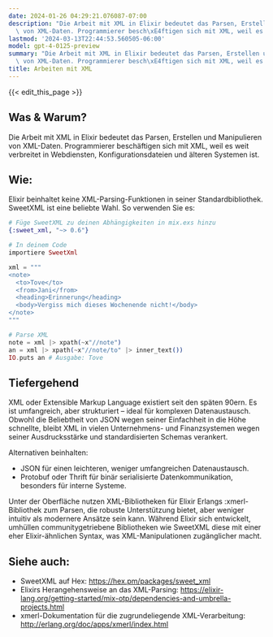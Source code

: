 ```yaml
---
date: 2024-01-26 04:29:21.076087-07:00
description: "Die Arbeit mit XML in Elixir bedeutet das Parsen, Erstellen und Manipulieren\
  \ von XML-Daten. Programmierer besch\xE4ftigen sich mit XML, weil es weit\u2026"
lastmod: '2024-03-13T22:44:53.560505-06:00'
model: gpt-4-0125-preview
summary: "Die Arbeit mit XML in Elixir bedeutet das Parsen, Erstellen und Manipulieren\
  \ von XML-Daten. Programmierer besch\xE4ftigen sich mit XML, weil es weit\u2026"
title: Arbeiten mit XML
---
```


{{< edit_this_page >}}

## Was & Warum?
Die Arbeit mit XML in Elixir bedeutet das Parsen, Erstellen und Manipulieren von XML-Daten. Programmierer beschäftigen sich mit XML, weil es weit verbreitet in Webdiensten, Konfigurationsdateien und älteren Systemen ist.

## Wie:
Elixir beinhaltet keine XML-Parsing-Funktionen in seiner Standardbibliothek. SweetXML ist eine beliebte Wahl. So verwenden Sie es:

```elixir
# Füge SweetXML zu deinen Abhängigkeiten in mix.exs hinzu
{:sweet_xml, "~> 0.6"}

# In deinem Code
importiere SweetXml

xml = """
<note>
  <to>Tove</to>
  <from>Jani</from>
  <heading>Erinnerung</heading>
  <body>Vergiss mich dieses Wochenende nicht!</body>
</note>
"""

# Parse XML
note = xml |> xpath(~x"//note")
an = xml |> xpath(~x"//note/to" |> inner_text())
IO.puts an # Ausgabe: Tove
```

## Tiefergehend
XML oder Extensible Markup Language existiert seit den späten 90ern. Es ist umfangreich, aber strukturiert – ideal für komplexen Datenaustausch. Obwohl die Beliebtheit von JSON wegen seiner Einfachheit in die Höhe schnellte, bleibt XML in vielen Unternehmens- und Finanzsystemen wegen seiner Ausdrucksstärke und standardisierten Schemas verankert.

Alternativen beinhalten:
- JSON für einen leichteren, weniger umfangreichen Datenaustausch.
- Protobuf oder Thrift für binär serialisierte Datenkommunikation, besonders für interne Systeme.

Unter der Oberfläche nutzen XML-Bibliotheken für Elixir Erlangs :xmerl-Bibliothek zum Parsen, die robuste Unterstützung bietet, aber weniger intuitiv als modernere Ansätze sein kann. Während Elixir sich entwickelt, umhüllen communitygetriebene Bibliotheken wie SweetXML diese mit einer eher Elixir-ähnlichen Syntax, was XML-Manipulationen zugänglicher macht.

## Siehe auch:
- SweetXML auf Hex: https://hex.pm/packages/sweet_xml
- Elixirs Herangehensweise an das XML-Parsing: https://elixir-lang.org/getting-started/mix-otp/dependencies-and-umbrella-projects.html
- xmerl-Dokumentation für die zugrundeliegende XML-Verarbeitung: http://erlang.org/doc/apps/xmerl/index.html
